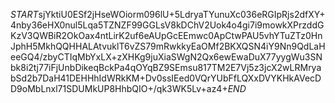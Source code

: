 $START$sjYktiU0ESf2jHseWOiorm096lU+5LdryaTYunuXc036eRGIpRjs2dfXY+4nby36eHX0nul5Lqa5TZNZF99GGLsV8kDChV2Uok4o4gi7i9mowkXPrzddGKzV3QWBiR2OkOax4ntLirK2uf6eAUpGcEEmwc0ApCtwPAU5vhYTuZTz0HnJphH5MkhQQHHALAtvuklT6vZS79mRwkkyEaOMf2BKXQSN4iY9Nn9QdLaHeeGQ4/zbyCTIqMbYxLX+zXHKg9juXiaSWgN2Qx6ewEwaDuX77yygWu3SNbk8i2tj77iFjUnbDikeqBckPa4qOYqBZ9SEmsu817TM2E7Vj5z3jcX2wLRMryabSd2b7DaH41DEHHhIdWRkKM+Dv0ssIEed0VQrYUbFfLQXxDVYKHkAVecDD9oMbLnxl71SDUMkUP8HhbQIO+/qk3WK5Lv+az4+$END$